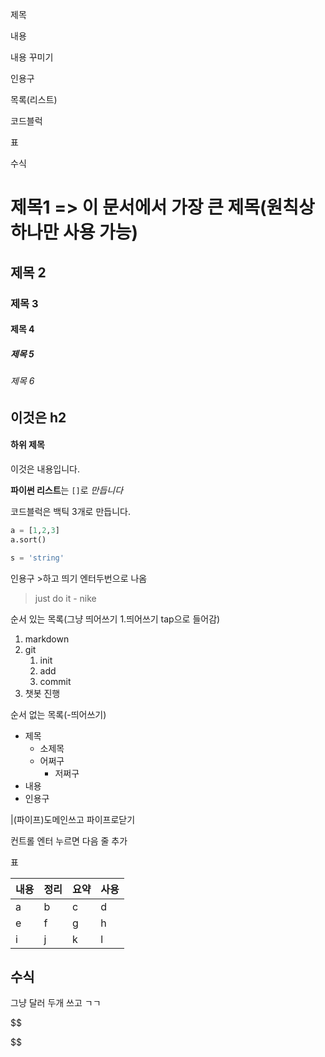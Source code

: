 제목

내용

내용 꾸미기

인용구

목록(리스트)

코드블럭

표

수식

# 제목1 => 이 문서에서 가장 큰 제목(원칙상 하나만 사용 가능)

## 제목 2 

### 제목 3

#### 제목 4

##### 제목 5

###### 제목 6



## 이것은 h2

####  하위 제목

이것은 내용입니다.

**파이썬 리스트**는 `[]`로 *만듭니다*

코드블럭은 백틱 3개로 만듭니다.

```python
a = [1,2,3]
a.sort()

s = 'string'
```

인용구 >하고 띄기 엔터두번으로 나옴

> just do it - nike

순서 있는 목록(그냥 띄어쓰기 1.띄어쓰기 tap으로 들어감)

1. markdown
2. git
   1. init
   2. add
   3. commit
3. 챗봇 진행

순서 없는 목록(-띄어쓰기)

- 제목
  - 소제목
  - 어쩌구
    - 저쩌구
- 내용
- 인용구



|(파이프)도메인쓰고 파이프로닫기

컨트롤 엔터 누르면 다음 줄 추가

표

| 내용 | 정리 | 요약 | 사용 |
| ---- | ---- | ---- | ---- |
| a    | b    | c    | d    |
| e    | f    | g    | h    |
| i    | j    | k    | l    |



## 수식

그냥 달러 두개 쓰고 ㄱㄱ


$$

$$


